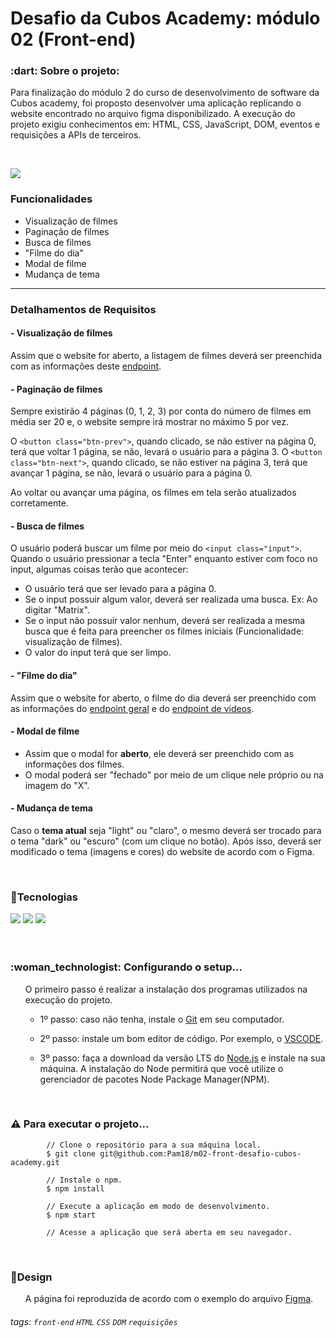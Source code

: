 # Desafio da Cubos Academy: módulo 02 (Front-end)

<h3> :dart: Sobre o projeto: </h3>

<p> Para finalização do módulo 2 do curso de desenvolvimento de software da Cubos academy, foi proposto desenvolver uma aplicação replicando o website encontrado no arquivo figma disponibilizado. A execução do projeto exigiu conhecimentos em: HTML, CSS, JavaScript, DOM, eventos e requisições a APIs de terceiros.</p>

<br/>

![](https://i.imgur.com/xG74tOh.png)

### Funcionalidades 
 - Visualização de filmes
 - Paginação de filmes
 - Busca de filmes
 - "Filme do dia"
 - Modal de filme
 - Mudança de tema

<hr/>

### Detalhamentos de Requisitos
#### - Visualização de filmes
Assim que o website for aberto, a listagem de filmes deverá ser preenchida com as informações deste [endpoint](https://tmdb-proxy.cubos-academy.workers.dev/3/discover/movie?language=pt-BR&include_adult=false).

#### - Paginação de filmes
Sempre existirão 4 páginas (0, 1, 2, 3) por conta do número de filmes em média ser 20 e, o website sempre irá mostrar no máximo 5 por vez.

O `<button class="btn-prev">`, quando clicado, se não estiver na página 0, terá que voltar 1 página, se não, levará o usuário para a página 3.
O `<button class="btn-next">`, quando clicado, se não estiver na página 3, terá que avançar 1 página, se não, levará o usuário para a página 0.

Ao voltar ou avançar uma página, os filmes em tela serão atualizados corretamente.

#### - Busca de filmes
O usuário poderá buscar um filme por meio do `<input class="input">`.
Quando o usuário pressionar a tecla "Enter" enquanto estiver com foco no input, algumas coisas terão que acontecer:
- O usuário terá que ser levado para a página 0.
- Se o input possuir algum valor, deverá ser realizada uma busca. Ex: Ao digitar "Matrix".
- Se o input não possuir valor nenhum, deverá ser realizada a mesma busca que é feita para preencher os filmes iniciais (Funcionalidade: visualização de filmes).
- O valor do input terá que ser limpo.

#### - "Filme do dia"
Assim que o website for aberto, o filme do dia deverá ser preenchido com as informações do [endpoint geral](https://tmdb-proxy.cubos-academy.workers.dev/3/movie/436969?language=pt-BR) e do [endpoint de videos](https://tmdb-proxy.cubos-academy.workers.dev/3/movie/436969/videos?language=pt-BR).

#### - Modal de filme
- Assim que o modal for **aberto**, ele deverá ser preenchido com as informações dos filmes.
- O modal poderá ser "fechado" por meio de um clique nele próprio ou na imagem do "X".

#### - Mudança de tema
Caso o **tema atual** seja "light" ou "claro", o mesmo deverá ser trocado para o tema "dark" ou "escuro" (com um clique no botão). Após isso, deverá ser modificado o tema (imagens e cores) do website de acordo com o Figma.


</br>

<h3>🔨Tecnologias</h3> 
<div>
  <img src="https://img.shields.io/badge/HTML5-E34F26?style=for-the-badge&logo=html5&logoColor=white" target="_blank">
  <img src="https://img.shields.io/badge/CSS3-1572B6?style=for-the-badge&logo=css3&logoColor=white" target="_blank">
  <img src="https://img.shields.io/badge/JavaScript-323330?style=for-the-badge&logo=javascript&logoColor=F7DF1E" target="_blank">
</div>

</br>

</br>
<h3>:woman_technologist: <b> Configurando o setup... </b></br></h3>
<ul>O primeiro passo é realizar a instalação dos programas utilizados na execução do projeto.
    <ul><li> 1º passo: caso não tenha, instale o <a href="https://git-scm.com/">Git</a> em seu computador. </li></ul>    
    <ul><li> 2º passo: instale um bom editor de código. Por exemplo, o <a href="https://code.visualstudio.com/">VSCODE</a>.</li></ul>
    <ul><li> 3º passo: faça a download da versão LTS do <a href="https://nodejs.org/en/">Node.js</a> e instale na sua máquina. A instalação do Node permitirá que você utilize o gerenciador de pacotes Node Package Manager(NPM).</li></ul>
</ul>
  
</br>

### :warning: Para executar o projeto...
            // Clone o repositório para a sua máquina local.
            $ git clone git@github.com:Pam18/m02-front-desafio-cubos-academy.git
             
            // Instale o npm.
            $ npm install
            
            // Execute a aplicação em modo de desenvolvimento.
            $ npm start
            
            // Acesse a aplicação que será aberta em seu navegador.
  
</br>
  
<h3>🎨Design</h3>

<ul>A página foi reproduzida de acordo com o exemplo do arquivo <a href="https://www.figma.com/file/AL6hZ3Lq16Uj8mw1o4BzAK/Desafio-front-academy-2?node-id=0%3A1">Figma</a>.</ul>

###### tags: `front-end` `HTML` `CSS` `DOM` `requisições`
